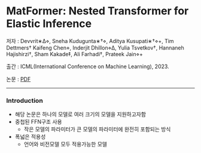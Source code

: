 # MatFormer: Nested Transformer for Elastic Inference
저자 : Devvrit∗∆⋄, Sneha Kudugunta∗†⋄, Aditya Kusupati∗†⋄+, Tim Dettmers† Kaifeng Chen⋄, Inderjit Dhillon⋄∆, Yulia Tsvetkov†, Hannaneh Hajishirzi†, Sham Kakade‡, Ali Farhadi†, Prateek Jain⋄+

출간 : ICML(International Conference on Machine Learning), 2023.

논문 : [PDF](https://arxiv.org/pdf/2310.07707)

---

### Introduction

* 해당 논문은 하나의 모델로 여러 크기의 모델을 지원하고자함
* 중첩된 FFN구조 사용
  * 작은 모델의 파라미터가 큰 모델의 파라미터에 완전히 포함되는 방식
* 폭넓은 적용성
  * 언어와 비전모델 모두 적용가능한 모델


